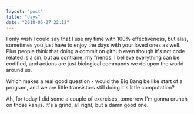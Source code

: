 ```yaml
---
layout: "post"
title: "days"
date: "2018-05-27 22:12"
---
```


I only wish I could say that I use my time with 100% effectiveness, but alas, sometimes you just have to enjoy the days with your loved ones as well.
Plus people think that doing a commit on github even though it's not code related is a sin, but au contraire, my friends.
I believe everything can be codified, and actions are just biological commands we do upon the world around us.

Which makes a real good question - would the Big Bang be like start of a program, and we are little transistors still doing it's little computation?

Ah, for today I did some a couple of exercises, tomorrow I'm gonna crunch on those kanjis. It's a grind, all right, but a damn good one.
